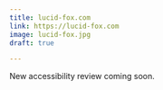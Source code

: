 ```yaml
---
title: lucid-fox.com
link: https://lucid-fox.com
image: lucid-fox.jpg
draft: true

---
```


New accessibility review coming soon.

